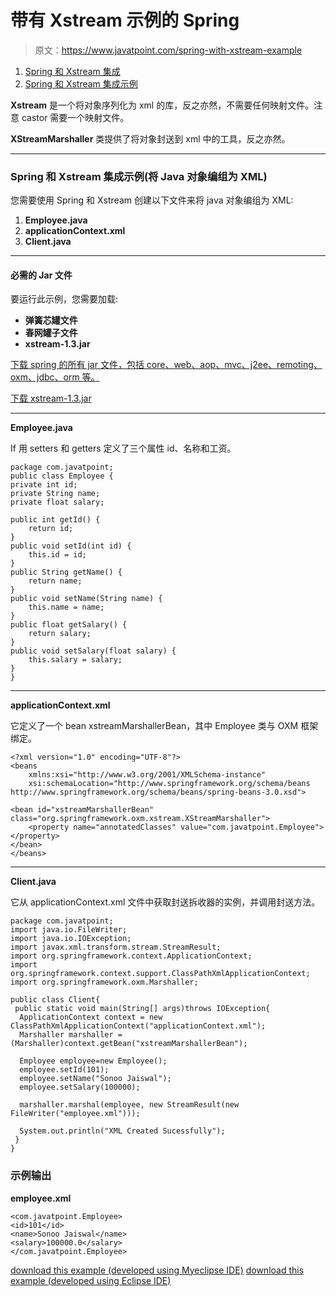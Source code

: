 # 带有 Xstream 示例的 Spring

> 原文：<https://www.javatpoint.com/spring-with-xstream-example>

1.  [Spring 和 Xstream 集成](#)
2.  [Spring 和 Xstream 集成示例](#ex)

**Xstream** 是一个将对象序列化为 xml 的库，反之亦然，不需要任何映射文件。注意 castor 需要一个映射文件。

**XStreamMarshaller** 类提供了将对象封送到 xml 中的工具，反之亦然。

* * *

### Spring 和 Xstream 集成示例(将 Java 对象编组为 XML)

您需要使用 Spring 和 Xstream 创建以下文件来将 java 对象编组为 XML:

1.  **Employee.java**
2.  **applicationContext.xml**
3.  **Client.java**

* * *

#### 必需的 Jar 文件

要运行此示例，您需要加载:

*   **弹簧芯罐文件**
*   **春网罐子文件**
*   **xstream-1.3.jar**

[下载 spring 的所有 jar 文件，包括 core、web、aop、mvc、j2ee、remoting、oxm、jdbc、orm 等。](https://static.javatpoint.com/src/sp/springjars.zip)

[下载 xstream-1.3.jar](https://static.javatpoint.com/src/sp/jar/xstream-1.3.jar.zip)

* * *

**Employee.java**

If 用 setters 和 getters 定义了三个属性 id、名称和工资。

```
package com.javatpoint;
public class Employee {
private int id;
private String name;
private float salary;

public int getId() {
	return id;
}
public void setId(int id) {
	this.id = id;
}
public String getName() {
	return name;
}
public void setName(String name) {
	this.name = name;
}
public float getSalary() {
	return salary;
}
public void setSalary(float salary) {
	this.salary = salary;
}
}

```

* * *

**applicationContext.xml**

它定义了一个 bean xstreamMarshallerBean，其中 Employee 类与 OXM 框架绑定。

```
<?xml version="1.0" encoding="UTF-8"?>
<beans 
	xmlns:xsi="http://www.w3.org/2001/XMLSchema-instance"
	xsi:schemaLocation="http://www.springframework.org/schema/beans 
http://www.springframework.org/schema/beans/spring-beans-3.0.xsd">

<bean id="xstreamMarshallerBean" class="org.springframework.oxm.xstream.XStreamMarshaller">
	<property name="annotatedClasses" value="com.javatpoint.Employee"></property>
</bean>
</beans>

```

* * *

**Client.java**

它从 applicationContext.xml 文件中获取封送拆收器的实例，并调用封送方法。

```
package com.javatpoint;
import java.io.FileWriter;
import java.io.IOException;
import javax.xml.transform.stream.StreamResult;
import org.springframework.context.ApplicationContext;
import org.springframework.context.support.ClassPathXmlApplicationContext;
import org.springframework.oxm.Marshaller;

public class Client{
 public static void main(String[] args)throws IOException{
  ApplicationContext context = new ClassPathXmlApplicationContext("applicationContext.xml");
  Marshaller marshaller = (Marshaller)context.getBean("xstreamMarshallerBean");

  Employee employee=new Employee();
  employee.setId(101);
  employee.setName("Sonoo Jaiswal");
  employee.setSalary(100000);

  marshaller.marshal(employee, new StreamResult(new FileWriter("employee.xml")));

  System.out.println("XML Created Sucessfully");
 }
}

```

### 示例输出

**employee.xml**

```
<com.javatpoint.Employee>
<id>101</id>
<name>Sonoo Jaiswal</name>
<salary>100000.0</salary>
</com.javatpoint.Employee>

```

[download this example (developed using Myeclipse IDE)](https://static.javatpoint.com/src/sp/xstream.zip)
[download this example (developed using Eclipse IDE)](https://static.javatpoint.com/src/sp/eclipse/xstream.zip)